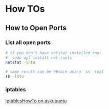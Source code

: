# How TOs

## How to Open Ports

### List all open ports

```bash
# if you don't have netstat installed run: 
#  sudo apt install net-tools
netstat -lntu
```

```bash
# same result can be obtain using `ss` tool
ss -lntu
```

### iptables

[IptablesHowTo on askubuntu](https://help.ubuntu.com/community/IptablesHowTo)
